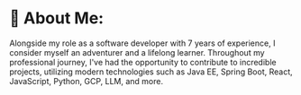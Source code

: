 # 💫 About Me:
Alongside my role as a software developer with 7 years of experience, I consider myself an adventurer and a lifelong learner. Throughout my professional journey, I've had the opportunity to contribute to incredible projects, utilizing modern technologies such as Java EE, Spring Boot, React, JavaScript, Python, GCP, LLM, and more.
